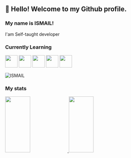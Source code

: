 ## 👋 Hello! Welcome to my Github profile.
### My name is ISMAIL!
I'am Self-taught developer
### Currently Learning
<img src="https://cdn.jsdelivr.net/gh/devicons/devicon/icons/html5/html5-original.svg" width="40" height="40"/> <img src="https://cdn.jsdelivr.net/gh/devicons/devicon/icons/css3/css3-original.svg" width="40" height="40"/>
<img src="https://cdn.jsdelivr.net/gh/devicons/devicon/icons/javascript/javascript-original.svg" width="40" height="40"/>
<img src="https://cdn.jsdelivr.net/gh/devicons/devicon/icons/react/react-original.svg" width="40" height="40"/>
<img src="https://cdn.jsdelivr.net/gh/devicons/devicon/icons/git/git-original.svg" width="40" height="40"/>

<p align="left"> <img src="https://komarev.com/ghpvc/?username=ISMAILBOUADDI&color=blue" alt="ISMAIL" /> </p>

### My stats

<div>
<a href="https://github.com/ISMAILBOUADDI">

<img height="180em" width="40%" src="https://github-readme-stats.vercel.app/api?username=ISMAILBOUADDI&show_icons=true&theme=algolia&include_all_commits=true&count_private=true"/>
<img height="180em" width="40%" src="https://github-readme-stats.vercel.app/api/top-langs/?username=ISMAILBOUADDI&layout=compact&langs_count=7&theme=algolia"/>
</div>

